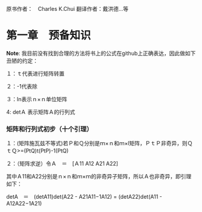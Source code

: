 原书作者：　Charles K.Chui   翻译作者：戴洪德...等

# 第一章　预备知识

**Note**: 我目前没有找到合理的方法将书上的公式在github上正确表达，因此做如下丑陋的约定：

１：ｔ代表进行矩阵转置

２：-1代表除

３：In表示ｎ×ｎ单位矩阵

4: detＡ 表示矩阵Ａ的行列式

### 矩阵和行列式初步（十个引理）

１：(矩阵施瓦兹不等式)若Ｐ和Ｑ分别是ｍ×ｎ和ｍ×l矩阵，ＰｔＰ非奇异，则ＱｔＱ>=(PtQ)t(PtP)-1(PtQ)

２：（矩阵求逆）令Ａ　＝　[Ａ11 A12
                       A21 A22]
            
其中Ａ11和A22分别是ｎ×ｎ和ｍ×ｍ的非奇异子矩阵，所以Ａ也非奇异，即引理如下：

detA　＝　(detA11)det(A22 - A21A11−1A12) = (detA22)det(A11 - A12A22−1A21)